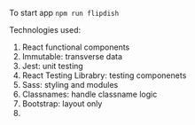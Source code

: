 To start app `npm run flipdish`

Technologies used:
1. React functional components
2. Immutable: transverse data
3. Jest: unit testing
4. React Testing Librabry: testing componenets
5. Sass: styling and modules
6. Classnames: handle classname logic
7. Bootstrap: layout only
8. 
